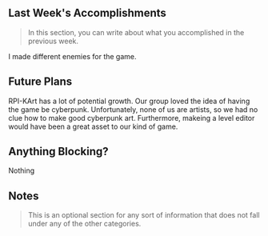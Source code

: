 ## Last Week's Accomplishments

> In this section, you can write about what you accomplished in the previous week.

I made different enemies for the game.

## Future Plans

RPI-KArt has a lot of potential growth. Our group loved the idea of having the game be cyberpunk. Unfortunately, none of us are artists, so we had no clue how to make good cyberpunk art. Furthermore, makeing a level editor would have been a great asset to our kind of game.

## Anything Blocking?

Nothing

## Notes

> This is an optional section for any sort of information that does not fall under any of the other categories.
